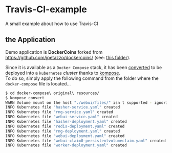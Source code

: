 # Travis-CI-example
A small example about how to use Travis-CI

## the Application

Demo application is **DockerCoins** forked from https://github.com/jpetazzo/dockercoins/ (see: [this folder](https://github.com/theGarageBandOfIT/Travis-CI-example/tree/master/docker-compose%20original%20resources)).

Since it is available as a `Docker Compose` stack, it has been [converted](https://kubernetes.io/docs/tasks/configure-pod-container/translate-compose-kubernetes/) to be deployed into a `kubernetes` _cluster_ thanks to [kompose](http://kompose.io/).  
To do so, simply apply the following command from the folder where the `docker-compose` file is located…

```sh
$ cd docker-compose\ original\ resources/
$ kompose convert
WARN Volume mount on the host "./webui/files/" isn t supported - ignoring path on the host 
INFO Kubernetes file "hasher-service.yaml" created 
INFO Kubernetes file "rng-service.yaml" created   
INFO Kubernetes file "webui-service.yaml" created 
INFO Kubernetes file "hasher-deployment.yaml" created 
INFO Kubernetes file "redis-deployment.yaml" created 
INFO Kubernetes file "rng-deployment.yaml" created 
INFO Kubernetes file "webui-deployment.yaml" created 
INFO Kubernetes file "webui-claim0-persistentvolumeclaim.yaml" created 
INFO Kubernetes file "worker-deployment.yaml" created 
```

